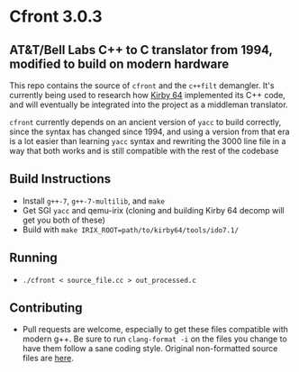 # Cfront 3.0.3
## AT&T/Bell Labs C++ to C translator from 1994, modified to build on modern hardware

This repo contains the source of `cfront` and the `c++filt` demangler. It's currently being used to research how [Kirby 64](https://github.com/farisawan-2000/kirby64) implemented its C++ code, and will eventually be integrated into the project as a middleman translator.

`cfront` currently depends on an ancient version of `yacc` to build correctly, since the syntax has changed since 1994, and using a version from that era is a lot easier than learning `yacc` syntax and rewriting the 3000 line file in a way that both works and is still compatible with the rest of the codebase


## Build Instructions

 - Install `g++-7`, `g++-7-multilib`, and `make`
 - Get SGI `yacc` and qemu-irix (cloning and building Kirby 64 decomp will get you both of these)
 - Build with `make IRIX_ROOT=path/to/kirby64/tools/ido7.1/`

## Running
 - `./cfront < source_file.cc > out_processed.c`

## Contributing

 - Pull requests are welcome, especially to get these files compatible with modern g++. Be sure to run `clang-format -i` on the files you change to have them follow a sane coding style. Original non-formatted source files are [here](http://www.softwarepreservation.org/projects/c_plus_plus/cfront/release_3.0.3/source/).
